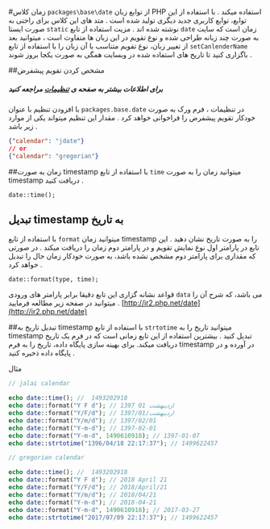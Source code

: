 
#زمان
کلاس `packages\base\date` از توابع زبان PHP استفاده میکند . با استفاده از این توابع، توابع کاربری جدید دیگری تولید شده است . متد های این کلاس برای راحتی به صورت ایستا `static` نوشته شده اند .
مزیت استفاده از تابع `date`  زمان است که سایت به صورت چند زبانه طراحی شده و نوع تقویم در این زبان ها متفاوت است ، میتوانید بعد از تغییر زبان، نوع تقویم متناسب با آن زبان را با استفاده از تابع `setCanlenderName` باگزاری کنید تا تاریخ های استفاده شده در وبسایت همگی به صورت یکجا بروز شوند  .

##مشخص کردن تقویم پیشفرض
##### برای اطلاعات بیشتر به صفحه ی [تنظیمات](options.md) مراجعه کنید
با افزودن تنظیم با عنوان `packages.base.date`  در تنظیمات ، فرم ورک به صورت خودکار تقویم پیشفرض را فراخوانی خواهد کرد . مقدار این تنظیم میتواند یکی از موارد زیر باشد .

```json
{"calendar": "jdate"}
// or
{"calendar": "gregorian"}
```
##زمان به صورت timestamp
با استفاده از تابع `time` میتوانید زمان را به صورت timestamp دریافت کنید .

	date::time();

## تبدیل timestamp به تاریخ
با استفاده از تابع `format` میتوانید زمان timestamp را به صورت تاریخ نشان دهید . این تابع در پارامتر اول نوع نمایش تقویم و در پارامتر دوم زمان را دریافت میکند . در صورتی که مقداری برای پارامتر دوم مشخص نشده باشد، به صورت خودکار زمان حال را تبدیل خواهد کرد .

	date::format(type, time);

قواعد نشانه گزاری این تابع دقیقا برابر پارامتر های ورودی `data`  می باشد، که شرح آن را میتوانید در صفحه زیر مطالعه فرمایید .
[http://ir2.php.net/date](http://ir2.php.net/date)

##تبدیل تاریخ به timestamp
با استفاده از تابع `strtotime` میتوانید تاریخ را به timestamp تبدیل کنید . 
بیشترین استفاده از این تابع زمانی است که در فرم یک تاریخ دریافت میکند. برای بهینه سازی پایگاه داده،  تاریخ را به فرم timestamp در آورده و در پایگاه داده ذخیره کنید .

مثال
```php
// jalai calendar

echo date::time(); //  1493202918
echo date::format("Y F d"); // 1397 اردیبهشت 01
echo date::format("Y/F/d"); // 1397/اردیبهشت/01
echo date::format("Y/m/d"); // 1397/02/01
echo date::format("Y-m-d"); // 1397-02-01
echo date::format("Y-m-d", 1490610918); // 1397-01-07
echo date::strtotime("1396/04/18 22:17:37"); // 1499622457

// gregorian calendar

echo date::time(); //  1493202918
echo date::format("Y F d"); // 2018 April 21
echo date::format("Y/F/d"); // 2018/April/21
echo date::format("Y/m/d"); // 2018/04/21
echo date::format("Y-m-d"); // 2018-04-21
echo date::format("Y-m-d", 1490610918); // 2017-03-27
echo date::strtotime("2017/07/09 22:17:37"); // 1499622457
```

